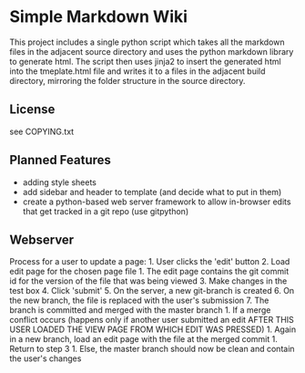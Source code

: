 # Simple Markdown Wiki

This project includes a single python script which takes all the markdown files
in the adjacent source directory and uses the python markdown library to generate
html. The script then uses jinja2 to insert the generated html into the tmeplate.html
file and writes it to a files in the adjacent build directory, mirroring the folder structure in
the source directory.

## License

see COPYING.txt

## Planned Features

- adding style sheets
- add sidebar and header to template (and decide what to put in them)
- create a python-based web server framework to allow in-browser edits that get tracked in a git repo (use gitpython)

## Webserver

Process for a user to update a page:
	1. User clicks the 'edit' button
	2. Load edit page for the chosen page file
		1. The edit page contains the git commit id for the version of the file that was being viewed
	3. Make changes in the test box
	4. Click 'submit'
	5. On the server, a new git-branch is created
	6. On the new branch, the file is replaced with the user's submission
	7. The branch is committed and merged with the master branch
		1. If a merge conflict occurs (happens only if another user submitted an edit AFTER THIS USER LOADED THE VIEW PAGE FROM WHICH EDIT WAS PRESSED)
			1. Again in a new branch, load an edit page with the file at the merged commit
			1. Return to step 3
		1. Else, the master branch should now be clean and contain the user's changes

